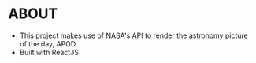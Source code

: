 # ABOUT
- This project makes use of NASA's API to render the astronomy picture of the day, APOD
- Built with ReactJS
